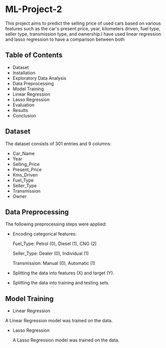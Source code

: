 # ML-Project-2

This project aims to predict the selling price of used cars based on various features such as the car's present price, year, kilometers driven, fuel type, seller type, transmission type, and ownership.I have used linear regression and lasso regression to have a comparison between both

## Table of Contents

- Dataset
- Installation
- Exploratory Data Analysis
- Data Preprocessing
- Model Training
- Linear Regression
- Lasso Regression
- Evaluation
- Results
- Conclusion


## Dataset

The dataset consists of 301 entries and 9 columns:

- Car_Name
- Year
- Selling_Price
- Present_Price
- Kms_Driven
- Fuel_Type
- Seller_Type
- Transmission
- Owner


## Data Preprocessing

The following preprocessing steps were applied:

- Encoding categorical features:
  
  Fuel_Type: Petrol (0), Diesel (1), CNG (2)

  Seller_Type: Dealer (0), Individual (1)
 
  Transmission: Manual (0), Automatic (1)
 
- Splitting the data into features (X) and target (Y).
- Splitting the data into training and testing sets.


## Model Training

- Linear Regression

A Linear Regression model was trained on the data.

- Lasso Regression

  A Lasso Regression model was trained on the data.


